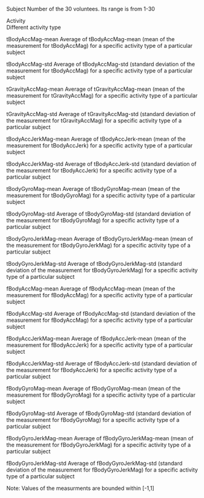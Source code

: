 Subject
        Number of the 30 voluntees. Its range is from 1-30

Activity        
        Different activity type
        
tBodyAccMag-mean
        Average of tBodyAccMag-mean (mean of the measurement for tBodyAccMag) for a specific activity type of a particular subject
        
tBodyAccMag-std
        Average of tBodyAccMag-std (standard deviation of the measurement for tBodyAccMag) for a specific activity type of a particular subject
        
tGravityAccMag-mean
        Average of tGravityAccMag-mean (mean of the measurement for tGravityAccMag) for a specific activity type of a particular subject
        
tGravityAccMag-std
        Average of tGravityAccMag-std (standard deviation of the measurement for tGravityAccMag) for a specific activity type of a particular subject
        
tBodyAccJerkMag-mean
        Average of tBodyAccJerk-mean (mean of the measurement for tBodyAccJerk) for a specific activity type of a particular subject

tBodyAccJerkMag-std
        Average of tBodyAccJerk-std (standard deviation of the measurement for tBodyAccJerk) for a specific activity type of a particular subject

tBodyGyroMag-mean
        Average of tBodyGyroMag-mean (mean of the measurement for tBodyGyroMag) for a specific activity type of a particular subject

tBodyGyroMag-std
        Average of tBodyGyroMag-std (standard deviation of the measurement for tBodyGyroMag) for a specific activity type of a particular subject
        
tBodyGyroJerkMag-mean
        Average of tBodyGyroJerkMag-mean (mean of the measurement for tBodyGyroJerkMag) for a specific activity type of a particular subject
        
tBodyGyroJerkMag-std
        Average of tBodyGyroJerkMag-std (standard deviation of the measurement for tBodyGyroJerkMag) for a specific activity type of a particular subject
        
fBodyAccMag-mean
        Average of fBodyAccMag-mean (mean of the measurement for fBodyAccMag) for a specific activity type of a particular subject
        
fBodyAccMag-std
        Average of fBodyAccMag-std (standard deviation of the measurement for fBodyAccMag) for a specific activity type of a particular subject
        
fBodyAccJerkMag-mean
        Average of fBodyAccJerk-mean (mean of the measurement for fBodyAccJerk) for a specific activity type of a particular subject

fBodyAccJerkMag-std
        Average of fBodyAccJerk-std (standard deviation of the measurement for fBodyAccJerk) for a specific activity type of a particular subject

fBodyGyroMag-mean
        Average of fBodyGyroMag-mean (mean of the measurement for fBodyGyroMag) for a specific activity type of a particular subject

fBodyGyroMag-std
        Average of fBodyGyroMag-std (standard deviation of the measurement for fBodyGyroMag) for a specific activity type of a particular subject

fBodyGyroJerkMag-mean
        Average of fBodyGyroJerkMag-mean (mean of the measurement for fBodyGyroJerkMag) for a specific activity type of a particular subject
        
fBodyGyroJerkMag-std
        Average of fBodyGyroJerkMag-std (standard deviation of the measurement for fBodyGyroJerkMag) for a specific activity type of a particular subject
        
Note: Values of the measurments are bounded within [-1,1]